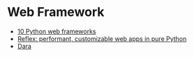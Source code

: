 # Web Framework

- [10 Python web frameworks](https://towardsdatascience.com/my-favorite-python-web-frameworks-for-2021-a255fde2cd68)
- [Reflex: performant, customizable web apps in pure Python](https://github.com/reflex-dev/reflex)
- [Dara](https://github.com/causalens/dara)
